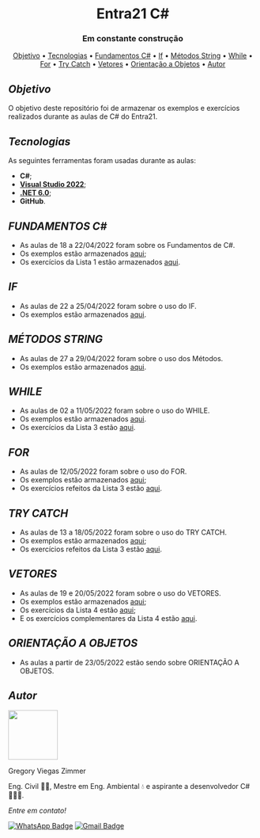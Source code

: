 <h1 align="center">Entra21 C#</h1>
<h3 align="center">Em constante construção</h3>

<p align="center">
 <a href="#objetivo">Objetivo</a> •
 <a href="#tecnologias">Tecnologias</a> • 
 <a href="#fundamentos-c#">Fundamentos C#</a> • 
 <a href="#if">If</a> • 
 <a href="#metodos-string">Métodos String</a> •
 <a href="#while">While</a> •
 <a href="#for">For</a> •
 <a href="#try-catch">Try Catch</a> •
 <a href="#vetores">Vetores</a> •
 <a href="#orientacao-a-objetos">Orientação a Objetos</a> •
 <a href="#autor">Autor</a>
</p>

  
## _Objetivo_

O objetivo deste repositório foi de armazenar os exemplos e exercícios realizados durante as aulas de C# do Entra21. 

  
##  _Tecnologias_

As seguintes ferramentas foram usadas durante as aulas:

* <b>C#</b>;
* [<b>Visual Studio 2022</b>](https://visualstudio.microsoft.com/pt-br/downloads/);
* [<b>.NET 6.0</b>](https://dotnet.microsoft.com/en-us/download);
* <b>GitHub</b>.
  
## _FUNDAMENTOS C#_

* As aulas de 18 a 22/04/2022 foram sobre os Fundamentos de C#.
* Os exemplos estão armazenados [aqui](https://github.com/GreemerBR/entra-21/tree/master/Entra21.ExemplosFundamentosCSharp);
* Os exercícios da Lista 1 estão armazenados [aqui](https://github.com/GreemerBR/entra-21/tree/master/Entra21.ExerciciosSolicitacaoDeInformacao).

## _IF_

* As aulas de 22 a 25/04/2022 foram sobre o uso do IF.
* Os exemplos estão armazenados [aqui](https://github.com/GreemerBR/entra-21/tree/master/Entra21.ExemplosIf).
  
## _MÉTODOS STRING_

* As aulas de 27 a 29/04/2022 foram sobre o uso dos Métodos.
* Os exemplos estão armazenados [aqui](https://github.com/GreemerBR/entra-21/tree/master/Entra21.ExemplosMetodosString).

## _WHILE_

* As aulas de 02 a 11/05/2022 foram sobre o uso do WHILE.
* Os exemplos estão armazenados [aqui](https://github.com/GreemerBR/entra-21/tree/master/Entra21.ExemplosWhile).
* Os exercícios da Lista 3 estão [aqui](https://github.com/GreemerBR/entra-21/tree/master/Entra21.ExerciciosWhile).

## _FOR_

* As aulas de 12/05/2022 foram sobre o uso do FOR.
* Os exemplos estão armazenados [aqui](https://github.com/GreemerBR/entra-21/tree/master/Entra21.ExemplosFor);
* Os exercícios refeitos da Lista 3 estão [aqui](https://github.com/GreemerBR/entra-21/tree/master/Entra21.ExerciciosForComTryCatch).

## _TRY CATCH_

* As aulas de 13 a 18/05/2022 foram sobre o uso do TRY CATCH.
* Os exemplos estão armazenados [aqui](https://github.com/GreemerBR/entra-21/tree/master/Entra21.ExemplosTryCatch);
* Os exercícios refeitos da Lista 3 estão [aqui](https://github.com/GreemerBR/entra-21/tree/master/Entra21.ExerciciosForComTryCatch).

## _VETORES_

* As aulas de 19 e 20/05/2022 foram sobre o uso do VETORES.
* Os exemplos estão armazenados [aqui](https://github.com/GreemerBR/entra-21/tree/master/Entra21.ExemplosTryCatch);
* Os exercícios da Lista 4 estão [aqui](https://github.com/GreemerBR/entra-21/tree/master/Entra21.ExerciciosVetor);
* E os exercícios complementares da Lista 4 estão [aqui](https://github.com/GreemerBR/entra-21/tree/master/Entra21.ExerciciosVetoresComplementares). 

## _ORIENTAÇÃO A OBJETOS_

* As aulas a partir de 23/05/2022 estão sendo sobre ORIENTAÇÃO A OBJETOS.
  
## _Autor_

<img src="https://avatars.githubusercontent.com/u/83144131?v=4" width="100px;" alt=""/>
<p>Gregory Viegas Zimmer</p>

Eng. Civil 👷🏻, Mestre em Eng. Ambiental 💧 e aspirante a desenvolvedor C# 👨🏻‍💻.

_Entre em contato!_

[![WhatsApp Badge](https://img.shields.io/badge/WhatsApp-25D366?style=for-the-badge&logo=whatsapp&logoColor=white)](https://wa.me/5547991885219) 
[![Gmail Badge](https://img.shields.io/badge/Gmail-D14836?style=for-the-badge&logo=gmail&logoColor=white&link=mailto:gregory.v.zimmer@gmail.com)](mailto:gregory.v.zimmer@gmail.com)
 
